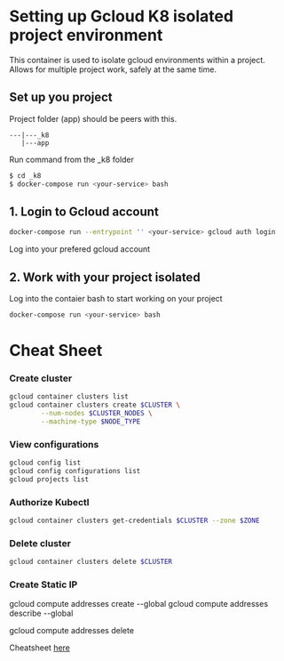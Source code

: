 # Setting up Gcloud K8 isolated project environment
This container is used to isolate gcloud environments within a project. Allows for multiple project work, safely at the same time.

## Set up you project
Project folder (app) should be peers with this.
```
---|---_k8
   |---app
```

Run command from the _k8 folder
```bash
$ cd _k8
$ docker-compose run <your-service> bash
```

## 1. Login to Gcloud account

```bash
docker-compose run --entrypoint '' <your-service> gcloud auth login 
```
Log into your prefered gcloud account

## 2. Work with your project isolated
Log into the contaier bash to start working on your project
```bash
docker-compose run <your-service> bash
```

# Cheat Sheet
### Create cluster
```bash
gcloud container clusters list
gcloud container clusters create $CLUSTER \
		--num-nodes $CLUSTER_NODES \
		--machine-type $NODE_TYPE
```

### View configurations
```bash
gcloud config list
gcloud config configurations list
gcloud projects list
```

### Authorize Kubectl
```bash
gcloud container clusters get-credentials $CLUSTER --zone $ZONE
```

### Delete cluster
```bash
gcloud container clusters delete $CLUSTER
```

### Create Static IP
gcloud compute addresses create <ip-name> --global
gcloud compute addresses describe <ip-name> --global

gcloud compute addresses delete <ip-name>


Cheatsheet [here](https://gist.github.com/pydevops/cffbd3c694d599c6ca18342d3625af97)
